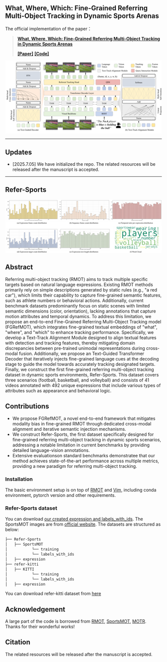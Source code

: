 ## What, Where, Which: Fine-Grained Referring Multi-Object Tracking in Dynamic Sports Arenas
The official implementation of the paper：
>  [**What, Where, Which: Fine-Grained Referring Multi-Object Tracking in Dynamic Sports Arenas**](##TODO:LINK##)  
>  
>  [**\[Paper\]**](##TODO:LINK##) [**\[Code\]**](##TODO:LINK##)

<div align="center">
<img src="assets/FGRMOT.png" width="900"/>
</div>


-----

## Updates
+ [2025.7.05] We have initialized the repo. The related resources will be released after the manuscript is accepted.
-----

## Refer-Sports
<div align="center">
   <img src="assets/dataset.png" width="1000"/>
</div>


## Abstract
  Referring multi-object tracking (RMOT) aims to track multiple specific targets based on natural language expressions. Existing RMOT methods primarily rely on simple descriptions generated by static rules (e.g., "a red car"), which limits their capability to capture fine-grained semantic features, such as athlete numbers or behavioral actions. Additionally, current benchmark datasets predominantly focus on static scenes with limited semantic dimensions (color, orientation), lacking annotations that capture motion attributes and temporal dynamics. To address this limitation, we propose an end-to-end Fine-Grained Referring Multi-Object Tracking model (FGRefMOT), which integrates fine-grained textual embeddings of "what", "where", and "which" to enhance tracking performance. Specifically, we develop a Text-Track Alignment Module designed to align textual features with detection and tracking features, thereby mitigating domain discrepancies between pre-trained unimodal representations during cross-modal fusion. Additionally, we propose an Text-Guided Transformer Decoder that iteratively injects fine-grained language cues at the decoding stage to guide the model towards accurately tracking designated targets. Finally, we construct the first fine-grained referring multi-object tracking dataset in dynamic sports environments, Refer-Sports. This dataset covers three scenarios (football, basketball, and volleyball) and consists of 41 videos annotated with 492 unique expressions that include various types of attributes such as appearance and behavioral logic.

## Contributions
+ We propose FGRefMOT, a novel end-to-end framework that mitigates modality bias in fine-grained RMOT through dedicated cross-modal alignment and iterative semantic injection mechanisms.
+ We construct Refer-Sports, the first dataset specifically designed for fine-grained referring multi-object tracking in dynamic sports scenarios, addressing a notable limitation in current benchmarks by providing detailed language-vision annotations.
+ Extensive evaluationson standard benchmarks demonstratee that our method achieves state-of-the-art performance across multiple metrics, providing a new paradigm for referring multi-object tracking.

### Installation
The basic environment setup is on top of [RMOT](https://github.com/wudongming97/RMOT) and [Vim](https://github.com/hustvl/Vim), including conda environment, pytorch version and other requirements.

### Refer-Sports dataset
You can download [our created expression and labels_with_ids](https://pan.baidu.com/s/1LWaynFOUf8vLFAMj_z9Fhg?pwd=trwf). The SportsMOT images are from [official website](https://github.com/MCG-NJU/SportsMOT). The datasets are structured as below:

~~~
├── Refer-Sports
│   ├── SportsMOT
│           └── training
│           └── labels_with_ids
│   ├── expression
├── refer-kitti
│   ├── KITTI
│           └── training
│           └── labels_with_ids
│   ├── expression
~~~
You can download refer-kitti dataset from [here](https://github.com/wudongming97/RMOT)


## Acknowledgement
A large part of the code is borrowed from [RMOT](https://github.com/wudongming97/RMOT), [SportsMOT](https://github.com/MCG-NJU/SportsMOT), [MOTR](https://github.com/megvii-research/MOTR). Thanks for their wonderful works!





## Citation
The related resources will be released after the manuscript is accepted. 




